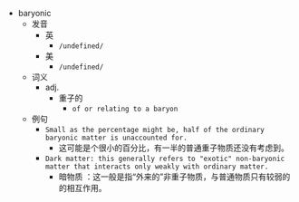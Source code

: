 - baryonic
  - 发音
    - 英
      - `/undefined/`
    - 美
      - `/undefined/`
  - 词义
    - adj.
      - 重子的
        - `of or relating to a baryon `
  - 例句
    - `Small as the percentage might be, half of the ordinary baryonic matter is unaccounted for.`
      - 这可能是个很小的百分比，有一半的普通重子物质还没有考虑到。
    - `Dark matter: this generally refers to "exotic" non-baryonic matter that interacts only weakly with ordinary matter.`
      - 暗物质 ：这一般是指“外来的”非重子物质，与普通物质只有较弱的的相互作用。

